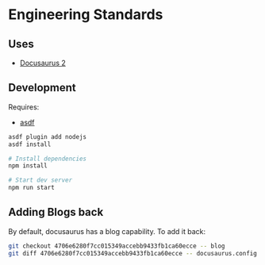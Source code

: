 # Engineering Standards

## Uses

- [Docusaurus 2](https://docusaurus.io/)

## Development

Requires:

- [asdf](https://asdf-vm.com)

```sh
asdf plugin add nodejs
asdf install

# Install dependencies
npm install

# Start dev server
npm run start
```

## Adding Blogs back

By default, docusaurus has a blog capability. To add it back:

```sh
git checkout 4706e6280f7cc015349accebb9433fb1ca60ecce -- blog
git diff 4706e6280f7cc015349accebb9433fb1ca60ecce -- docusaurus.config.js
```

